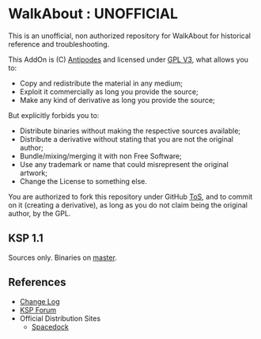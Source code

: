 # WalkAbout : UNOFFICIAL

This is an unofficial, non authorized repository for WalkAbout for historical reference and troubleshooting.

This AddOn is (C) [Antipodes](https://spacedock.info/profile/Antipodes) and licensed under [GPL V3](https://www.gnu.org/licenses/gpl-3.0.en.html), what allows you to:

* Copy and redistribute the material in any medium;
* Exploit it commercially as long you provide the source;
* Make any kind of derivative as long you provide the source;

But explicitly forbids you to:

* Distribute binaries without making the respective sources available;
* Distribute a derivative without stating that you are not the original author;
* Bundle/mixing/merging it with non Free Software;
* Use any trademark or name that could misrepresent the original artwork;
* Change the License to something else.

You are authorized to fork this repository under GitHub [ToS](https://help.github.com/articles/github-terms-of-service/), and to commit on it (creating a derivative), as long as you do not claim being the original author, by the GPL.

## KSP 1.1
Sources only. Binaries on [master](https://github.com/net-lisias-ksp/WalkAbout).

## References

* [Change Log](./CHANGE_LOG.md)
* [KSP Forum](https://forum.kerbalspaceprogram.com/index.php?/topic/130575-13-walkabout-v171-17-07-2017/)
* Official Distribution Sites
	* [Spacedock](https://spacedock.info/mod/228/WalkAbout)
